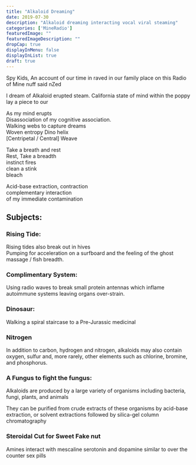 ```yaml
---
title: "Alkaloid Dreaming"
date: 2019-07-30
description: "Alkaloid dreaming interacting vocal viral steaming"
categories: ['MineRadio']
featuredImage: ""
featuredImageDescription: ""
dropCap: true
displayInMenu: false
displayInList: true
draft: true
---
```


Spy Kids, 
An account of our time in raved in our family place on this Radio of Mine nuff said nZed

I dream of Alkaloid erupted steam.
California state of mind within the poppy lay a piece to our 


As my mind erupts <br>
Disassociation of my cognitive association. <br>
Walking webs to capture dreams <br>
Woven entropy Dino helix <br>
[Centripetal / Central] Weave <br>


Take a breath and rest <br>
Rest, Take a breadth <br>
instinct fires <br>
clean a stink <br>
bleach <br>


Acid-base extraction, contraction <br>
complementary interaction <br>
of my immediate contamination <br>


## Subjects:

### Rising Tide: <br>
Rising tides also break out in hives <br>
Pumping for acceleration on a surfboard and the feeling of the ghost <br>
massage / fish breadth. <br>

### Complimentary System: <br>
Using radio waves to break small protein antennas which inflame autoimmune systems leaving organs over-strain. <br>

### Dinosaur: <br>
Walking a spiral staircase to a Pre-Jurassic medicinal <br>

### Nitrogen <br>
In addition to carbon, hydrogen and nitrogen, alkaloids may also contain oxygen, sulfur and, more rarely, other elements such as chlorine, bromine, and phosphorus. <br>

### A Fungus to fight the fungus: <br>
Alkaloids are produced by a large variety of organisms including bacteria, fungi, plants, and animals <br>

They can be purified from crude extracts of these organisms by acid-base extraction, or solvent extractions followed by silica-gel column chromatography <br>


### Steroidal Cut for Sweet Fake nut
Amines interact with mescaline serotonin and dopamine similar to over the counter sex pills <br>